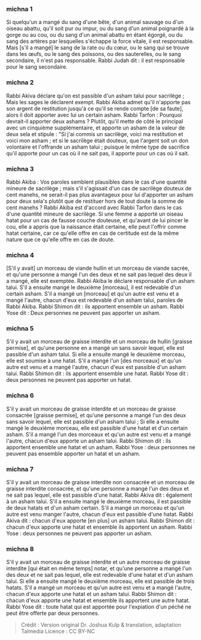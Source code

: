 
### michna 1
Si quelqu'un a mangé du sang d'une bête, d'un animal sauvage ou d'un oiseau abattu, qu'il soit pur ou impur, ou du sang d'un animal poignardé à la gorge ou au cou, ou du sang d'un animal abattu en étant égorgé, ou du sang des artères par lesquelles s'échappe la force vitale, il est responsable. Mais [s'il a mangé] le sang de la rate ou du cœur, ou le sang qui se trouve dans les œufs, ou le sang des poissons, ou des sauterelles, ou le sang secondaire, il n'est pas responsable. Rabbi Judah dit : il est responsable pour le sang secondaire.

### michna 2
Rabbi Akiva déclare qu'on est passible d'un asham talui pour sacrilège ; Mais les sages le déclarent exempt. Rabbi Akiba admet qu'il n'apporte pas son argent de restitution jusqu'à ce qu'il se rende compte [de sa faute], alors il doit apporter avec lui un certain asham. Rabbi Tarfon : Pourquoi devrait-il apporter deux ashams ?  Plutôt, qu'il mette de côté le principal avec un cinquième supplémentaire, et apporte un asham de la valeur de deux sela et stipule : "Si j'ai commis un sacrilège, voici ma restitution et voici mon asham ; et si le sacrilège était douteux, que l'argent soit un don volontaire et l'offrande un asham talui ; puisque le même type de sacrifice qu'il apporte pour un cas où il ne sait pas, il apporte pour un cas où il sait.

### michna 3
Rabbi Akiba : Vos paroles semblent plausibles dans le cas d'une quantité mineure de sacrilège ; mais s'il s'agissait d'un cas de sacrilège douteux de cent manehs, ne serait-il pas plus avantageux pour lui d'apporter un asham pour deux sela's plutôt que de restituer hors de tout doute la somme de cent manehs ? Rabbi Akiba est d'accord avec Rabbi Tarfon dans le cas d'une quantité mineure de sacrilège. Si une femme a apporté un oiseau hatat pour un cas de fausse couche douteuse, et qu'avant de lui pincer le cou, elle a appris que la naissance était certaine, elle peut l'offrir comme hatat certaine, car ce qu'elle offre en cas de certitude est de la même nature que ce qu'elle offre en cas de doute.

### michna 4
[S'il y avait] un morceau de viande hullin et un morceau de viande sacrée, et qu'une personne a mangé l'un des deux et ne sait pas lequel des deux il a mangé, elle est exemptée. Rabbi Akiba le déclare responsable d'un asham talui. S'il a ensuite mangé le deuxième [morceau], il est redevable d'un certain asham. S'il a mangé un [morceau] et qu'un autre est venu et a mangé l'autre, chacun d'eux est redevable d'un asham talui, paroles de Rabbi Akiba. Rabbi Shimon dit : ils apportent ensemble un asham. Rabbi Yose dit : Deux personnes ne peuvent pas apporter un asham.

### michna 5
S'il y avait un morceau de graisse interdite et un morceau de hullin [graisse permise], et qu'une personne en a mangé un sans savoir lequel, elle est passible d'un asham talui. Si elle a ensuite mangé le deuxième morceau, elle est soumise à une hatat. S'il a mangé l'un [des morceaux] et qu'un autre est venu et a mangé l'autre, chacun d'eux est passible d'un asham talui. Rabbi Shimon dit : ils apportent ensemble une hatat. Rabbi Yose dit : deux personnes ne peuvent pas apporter un hatat.

### michna 6
S'il y avait un morceau de graisse interdite et un morceau de graisse consacrée [graisse permise], et qu'une personne a mangé l'un des deux sans savoir lequel, elle est passible d'un asham talui ; Si elle a ensuite mangé le deuxième morceau, elle est passible d'une hatat et d'un certain asham. S'il a mangé l'un des morceaux et qu'un autre est venu et a mangé l'autre, chacun d'eux apporte un asham talui. Rabbi Shimon dit : ils apportent ensemble une hatat et un asham. Rabbi Yose : deux personnes ne peuvent pas ensemble apporter un hatat et un asham.

### michna 7
S'il y avait un morceau de graisse interdite non consacrée et un morceau de graisse interdite consacrée, et qu'une personne a mangé l'un des deux et ne sait pas lequel, elle est passible d'une hatat. Rabbi Akiva dit : également à un asham talui. S'il a ensuite mangé le deuxième morceau, il est passible de deux hatats et d'un asham certain. S'il a mangé un morceau et qu'un autre est venu manger l'autre, chacun d'eux est passible d'une hatat. Rabbi Akiva dit : chacun d'eux apporte [en plus] un asham talui. Rabbi Shimon dit : chacun d'eux apporte une hatat et ensemble ils apportent un asham. Rabbi Yose : deux personnes ne peuvent pas apporter un asham.

### michna 8
S'il y avait un morceau de graisse interdite et un autre morceau de graisse interdite [qui était en même temps] notar, et qu'une personne a mangé l'un des deux et ne sait pas lequel, elle est redevable d'une hatat et d'un asham talui. Si elle a ensuite mangé le deuxième morceau, elle est passible de trois hatats. S'il a mangé un morceau et qu'un autre est venu et a mangé l'autre, chacun d'eux apporte une hatat et un asham talui. Rabbi Shimon dit : chacun d'eux apporte une hatat et ensemble ils apportent une autre hatat. Rabbi Yose dit : toute hatat qui est apportée pour l'expiation d'un péché ne peut être offerte par deux personnes.

>Crédit : Version original Dr. Joshua Kulp & translation, adaptation Talmedia
>Licence : CC BY-NC